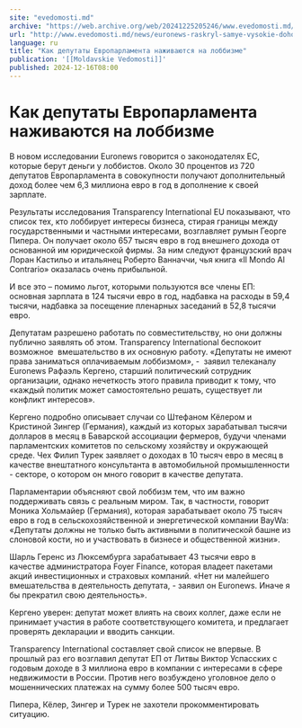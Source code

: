 ```yaml
---
site: "evedomosti.md"
archive: "https://web.archive.org/web/20241225205246/www.evedomosti.md/news/euronews-raskryl-samye-vysokie-dohody-v-novom-evropejskom-pa"
url: "http://www.evedomosti.md/news/euronews-raskryl-samye-vysokie-dohody-v-novom-evropejskom-pa"
language: ru
title: "Как депутаты Европарламента наживаются на лоббизме"
publication: '[[Moldavskie Vedomosti]]'
published: 2024-12-16T08:00
---
```


# Как депутаты Европарламента наживаются на лоббизме

В новом исследовании Еuronews говорится о законодателях ЕС, которые берут деньги у лоббистов. Около 30 процентов из 720 депутатов Европарламента в совокупности получают дополнительный доход более чем 6,3 миллиона евро в год в дополнение к своей зарплате.

Результаты исследования Transparency International EU показывают, что список тех, кто лоббирует интересы бизнеса, стирая границы между государственными и частными интересами, возглавляет румын Георге Пипера. Он получает около 657 тысяч евро в год внешнего дохода от основанной им юридической фирмы. За ним следуют французский врач Лоран Кастильо и итальянец Роберто Ванначчи, чья книга «Il Mondo Al Contrario» оказалась очень прибыльной.

И все это – помимо льгот, которыми пользуются все члены ЕП: основная зарплата в 124 тысячи евро в год, надбавка на расходы в 59,4 тысячи, надбавка за посещение пленарных заседаний в 52,8 тысячи евро.

Депутатам разрешено работать по совместительству, но они должны публично заявлять об этом. Transparency International беспокоит возможное  вмешательство в их основную работу. «Депутаты не имеют права заниматься оплачиваемым лоббизмом», -  заявил телеканалу Euronews Рафаэль Кергено, старший политический сотрудник организации, однако нечеткость этого правила приводит к тому, что «каждый политик может самостоятельно решать, существует ли конфликт интересов».

Кергено подробно описывает случаи со Штефаном Кёлером и Кристиной Зингер (Германия), каждый из которых зарабатывал тысячи долларов в месяц в Баварской ассоциации фермеров, будучи членами парламентских комитетов по сельскому хозяйству и окружающей среде. Чех Филип Турек заявляет о доходах в 10 тысяч евро в месяц в качестве внештатного консультанта в автомобильной промышленности - секторе, о котором он много говорит в качестве депутата.

Парламентарии объясняют свой лоббизм тем, что им важно поддерживать связь с реальным миром. Так, в частности, говорит Моника Хольмайер (Германия), которая зарабатывает около 75 тысяч евро в год в сельскохозяйственной и энергетической компании BayWa: «Депутаты должны не только быть активными в политической башне из слоновой кости, но и участвовать в бизнесе и общественной жизни».

Шарль Геренс из Люксембурга зарабатывает 43 тысячи евро в качестве администратора Foyer Finance, которая владеет пакетами акций инвестиционных и страховых компаний. «Нет ни малейшего вмешательства в деятельность депутата, - заявил он Euronews. Иначе я бы прекратил свою деятельность».

Кергено уверен: депутат может влиять на своих коллег, даже если не принимает участия в работе соответствующего комитета, и предлагает проверять декларации и вводить санкции.

Transparency International составляет свой список не впервые. В прошлый раз его возглавил депутат ЕП от Литвы Виктор Успасских с годовым доходе в 3 миллиона евро в компании с интересами в сфере недвижимости в России. Против него возбуждено уголовное дело о мошеннических платежах на сумму более 500 тысяч евро.

Пипера, Кёлер, Зингер и Турек не захотели прокомментировать ситуацию.